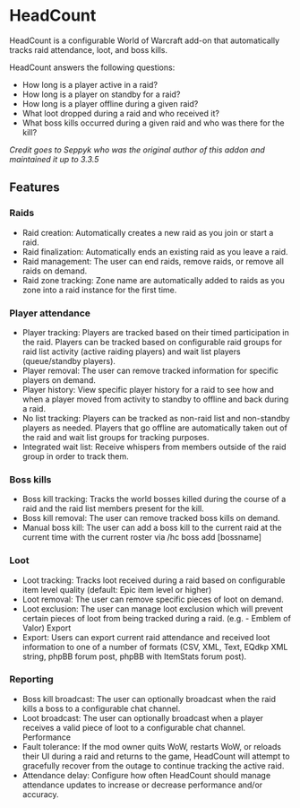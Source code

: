 # HeadCount
HeadCount is a configurable World of Warcraft add-on that automatically tracks raid attendance, loot, and boss kills.

HeadCount answers the following questions:

- How long is a player active in a raid?
- How long is a player on standby for a raid?
- How long is a player offline during a given raid?
- What loot dropped during a raid and who received it?
- What boss kills occurred during a given raid and who was there for the kill?

_Credit goes to Seppyk who was the original author of this addon and maintained it up to 3.3.5_

## Features
### Raids
- Raid creation: Automatically creates a new raid as you join or start a raid.
- Raid finalization: Automatically ends an existing raid as you leave a raid.
- Raid management: The user can end raids, remove raids, or remove all raids on demand.
- Raid zone tracking: Zone name are automatically added to raids as you zone into a raid instance for the first time.
### Player attendance
- Player tracking: Players are tracked based on their timed participation in the raid. Players can be tracked based on configurable raid groups for raid list activity (active raiding players) and wait list players (queue/standby players).
- Player removal: The user can remove tracked information for specific players on demand.
- Player history: View specific player history for a raid to see how and when a player moved from activity to standby to offline and back during a raid.
- No list tracking: Players can be tracked as non-raid list and non-standby players as needed. Players that go offline are automatically taken out of the raid and wait list groups for tracking purposes.
- Integrated wait list: Receive whispers from members outside of the raid group in order to track them.
### Boss kills
- Boss kill tracking: Tracks the world bosses killed during the course of a raid and the raid list members present for the kill.
- Boss kill removal: The user can remove tracked boss kills on demand.
- Manual boss kill: The user can add a boss kill to the current raid at the current time with the current roster via /hc boss add [bossname]
### Loot
- Loot tracking: Tracks loot received during a raid based on configurable item level quality (default: Epic item level or higher)
- Loot removal: The user can remove specific pieces of loot on demand.
- Loot exclusion: The user can manage loot exclusion which will prevent certain pieces of loot from being tracked during a raid. (e.g. - Emblem of Valor)
Export
- Export: Users can export current raid attendance and received loot information to one of a number of formats (CSV, XML, Text, EQdkp XML string, phpBB forum post, phpBB with ItemStats forum post).
### Reporting
- Boss kill broadcast: The user can optionally broadcast when the raid kills a boss to a configurable chat channel.
- Loot broadcast: The user can optionally broadcast when a player receives a valid piece of loot to a configurable chat channel.
Performance
- Fault tolerance: If the mod owner quits WoW, restarts WoW, or reloads their UI during a raid and returns to the game, HeadCount will attempt to gracefully recover from the outage to continue tracking the active raid.
- Attendance delay: Configure how often HeadCount should manage attendance updates to increase or decrease performance and/or accuracy.
